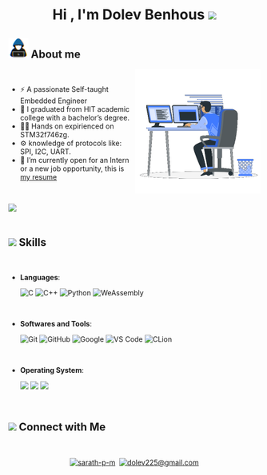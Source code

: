 
<h1 align="center"><b>Hi , I'm Dolev Benhous </b><img src="https://media.giphy.com/media/hvRJCLFzcasrR4ia7z/giphy.gif" width="25"></h1>

## <picture><img src = "https://github.com/0xAbdulKhalid/0xAbdulKhalid/raw/main/assets/mdImages/about_me.gif" width = 40px></picture> **About me**

<picture> <img align="right" src="https://github.com/0xAbdulKhalid/0xAbdulKhalid/raw/main/assets/mdImages/Right_Side.gif" width = 250px></picture>

<br>

- ⚡ A passionate Self-taught Embedded Engineer
- 📝 I graduated from HIT academic college with a bachelor’s degree.
- 👩‍💻 Hands on expirienced on STM32f746zg.
- ⚙️ knowledge of protocols like: SPI, I2C, UART.
- 🎯 I’m currently open for an Intern or a new job opportunity, this is [my resume](https://drive.google.com/file/d/1aiUAqwBiOxYxzAzJx0sh7qqhp8e4gtxz/view?usp=share_link)

<br>

<img src="https://user-images.githubusercontent.com/73097560/115834477-dbab4500-a447-11eb-908a-139a6edaec5c.gif"><br><br>

## <img src="https://media2.giphy.com/media/QssGEmpkyEOhBCb7e1/giphy.gif?cid=ecf05e47a0n3gi1bfqntqmob8g9aid1oyj2wr3ds3mg700bl&rid=giphy.gif" width ="25"><b> Skills</b>
<br>

<p align="center">

- **Languages**:
    
    ![C](https://img.shields.io/badge/C%20-%232370ED.svg?style=for-the-badge&logo=c&logoColor=white)
    ![C++](https://img.shields.io/badge/C++%20-%2300599C.svg?style=for-the-badge&logo=c%2B%2B&logoColor=white)
    ![Python](https://img.shields.io/badge/Python-FFD43B?style=for-the-badge&logo=python&logoColor=blue)
    ![WeAssembly](https://img.shields.io/badge/WebAssembly-654FF0?style=for-the-badge&logo=WebAssembly&logoColor=white)

<br>   
    
- **Softwares and Tools**:

    ![Git](https://img.shields.io/badge/git-%23F05033.svg?style=for-the-badge&logo=git&logoColor=white)
    ![GitHub](https://img.shields.io/badge/github-%23121011.svg?style=for-the-badge&logo=github&logoColor=white)
    ![Google](https://img.shields.io/badge/google-%234285F4.svg?style=for-the-badge&logo=google&logoColor=white)
    ![VS Code](https://img.shields.io/badge/VSCode-0078D4?style=for-the-badge&logo=visual%20studio%20code&logoColor=white)
    ![CLion](https://img.shields.io/badge/CLion-000000?style=for-the-badge&logo=clion&logoColor=white)
<br>   

- **Operating System**:

     <img src="https://img.shields.io/badge/Linux-FCC624?style=for-the-badge&logo=linux&logoColor=black">
     <img src="https://img.shields.io/badge/Ubuntu-E95420?style=for-the-badge&logo=ubuntu&logoColor=white">
     <img src="https://img.shields.io/badge/Windows-0078D6?style=for-the-badge&logo=windows&logoColor=white">

<br>



## <img src="https://media.giphy.com/media/LnQjpWaON8nhr21vNW/giphy.gif" width='30'> <b>Connect with Me</b>

<!-- <em><b>I love connecting with different people,</b> so if you want to say <b>hi, I'd be delighted to meet you!</b>😃</em>
 -->
<br>

<p align="center">
<a href="https://www.linkedin.com/in/dolev-benhous/" target="blank"><img align="center" src="https://i.pinimg.com/originals/de/b4/6f/deb46f02a59e3b3a2aa58fac16290d63.gif" alt="sarath-p-m" height="40" width="45" /></a>
&nbsp;<a href="mailto:dolev225@gmail.com" target="blank"><img align="center" src="https://user-images.githubusercontent.com/86669668/171339003-ef5b5c96-eac8-478c-a9cc-318ca9477fce.gif" alt="dolev225@gmail.com" width="40" /></a>

</div>
<br>

